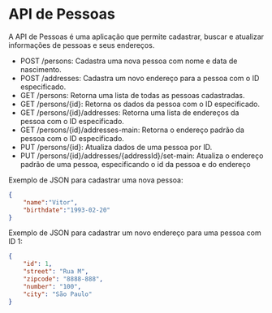 # API de Pessoas

A API de Pessoas é uma aplicação que permite cadastrar, buscar e atualizar informações de pessoas e seus endereços.

- POST /persons: Cadastra uma nova pessoa com nome e data de nascimento.
- POST /addresses: Cadastra um novo endereço para a pessoa com o ID especificado.
- GET /persons: Retorna uma lista de todas as pessoas cadastradas.
- GET /persons/{id}: Retorna os dados da pessoa com o ID especificado.
- GET /persons/{id}/addresses: Retorna uma lista de endereços da pessoa com o ID especificado.
- GET /persons/{id}/addresses-main: Retorna o endereço padrão da pessoa com o ID especificado.
- PUT /persons/{id}: Atualiza dados de uma pessoa por ID.
- PUT /persons/{id}/addresses/{addressId}/set-main: Atualiza o endereço padrão de uma pessoa, especificando o id da pessoa e do endereço

Exemplo de JSON para cadastrar uma nova pessoa:

```json
{
    "name":"Vitor",
    "birthdate":"1993-02-20"
}
```

Exemplo de JSON para cadastrar um novo endereço para uma pessoa com ID 1:

```json
{
    "id": 1,
    "street": "Rua M",
    "zipcode": "8888-888",
    "number": "100",
    "city": "São Paulo"
}
```
